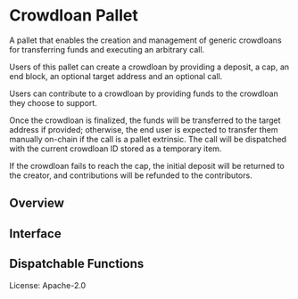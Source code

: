 # Crowdloan Pallet

A pallet that enables the creation and management of generic crowdloans for transferring funds and executing an arbitrary call.

Users of this pallet can create a crowdloan by providing a deposit, a cap, an end block, an optional target address and an optional call.

Users can contribute to a crowdloan by providing funds to the crowdloan they choose to support.

Once the crowdloan is finalized, the funds will be transferred to the target address if provided; otherwise, the end user is expected to transfer them manually on-chain if the call is a pallet extrinsic. The call will be dispatched with the current crowdloan ID stored as a temporary item.

If the crowdloan fails to reach the cap, the initial deposit will be returned to the creator, and contributions will be refunded to the contributors.

## Overview

## Interface

## Dispatchable Functions

License: Apache-2.0
